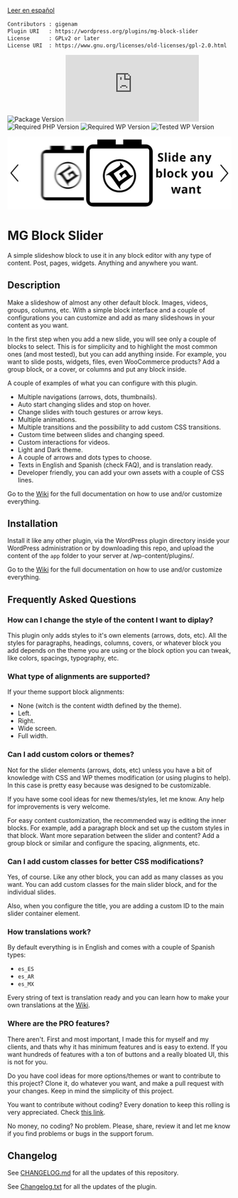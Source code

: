 [Leer en español](./LEEME.md)

```
Contributors : gigenam
Plugin URI   : https://wordpress.org/plugins/mg-block-slider
License      : GPLv2 or later
License URI  : https://www.gnu.org/licenses/old-licenses/gpl-2.0.html
```

![Package Version](https://img.shields.io/github/package-json/v/gigenam/mgblockslider)
![Required Node Version](https://img.shields.io/badge/Minimum->=16.x%20-blue?logo=node.js)
![Required PHP Version](https://img.shields.io/badge/Recomended->=7.0-blue?logo=php)
![Required WP Version](https://img.shields.io/badge/Required->=5.9-blue?logo=wordpress)
![Tested WP Version](https://img.shields.io/badge/Tested-6.0.2-lightgrey?logo=wordpress)

![MG Block Slider Banner](./app/assets/img/banner.png)

# MG Block Slider

A simple slideshow block to use it in any block editor with any type of content.
Post, pages, widgets. Anything and anywhere you want.

## Description

Make a slideshow of almost any other default block. Images, videos, groups,
columns, etc. With a simple block interface and a couple of configurations you
can customize and add as many slideshows in your content as you want.

In the first step when you add a new slide, you will see only a couple of blocks
to select. This is for simplicity and to highlight the most common ones (and most
tested), but you can add anything inside. For example, you want to slide posts,
widgets, files, even WooCommerce products? Add a group block, or a cover, or
columns and put any block inside.

A couple of examples of what you can configure with this plugin.

- Multiple navigations (arrows, dots, thumbnails).
- Auto start changing slides and stop on hover.
- Change slides with touch gestures or arrow keys.
- Multiple animations.
- Multiple transitions and the possibility to add custom CSS transitions.
- Custom time between slides and changing speed.
- Custom interactions for videos.
- Light and Dark theme.
- A couple of arrows and dots types to choose.
- Texts in English and Spanish (check FAQ), and is translation ready.
- Developer friendly, you can add your own assets with a couple of CSS lines.

Go to the [Wiki](https://github.com/gigenam/mgblockslider/wiki) for the full
documentation on how to use and/or customize everything.

## Installation

Install it like any other plugin, via the WordPress plugin directory inside your
WordPress administration or by downloading this repo, and upload the content of the
`app` folder to your server at /wp-content/plugins/.

Go to the [Wiki](https://github.com/gigenam/mgblockslider/wiki) for the full
documentation on how to use and/or customize everything.

## Frequently Asked Questions

### How can I change the style of the content I want to diplay?

This plugin only adds styles to it's own elements (arrows, dots, etc). All the
styles for paragraphs, headings, columns, covers, or whatever block you add
depends on the theme you are using or the block option you can tweak, like colors,
spacings, typography, etc.

### What type of alignments are supported?

If your theme support block alignments:

- None (witch is the content width defined by the theme).
- Left.
- Right.
- Wide screen.
- Full width.

### Can I add custom colors or themes?

Not for the slider elements (arrows, dots, etc) unless you have a bit of knowledge
with CSS and WP themes modification (or using plugins to help). In this case is
pretty easy because was designed to be customizable.

If you have some cool ideas for new themes/styles, let me know. Any help for
improvements is very welcome.

For easy content customization, the recommended way is editing the inner blocks.
For example, add a paragraph block and set up the custom styles in that block.
Want more separation between the slider and content? Add a group block or similar
and configure the spacing, alignments, etc.

### Can I add custom classes for better CSS modifications?

Yes, of course. Like any other block, you can add as many classes as you want.
You can add custom classes for the main slider block, and for the individual
slides.

Also, when you configure the title, you are adding a custom ID to the main slider
container element.

### How translations work?

By default everything is in English and comes with a couple of Spanish types:

- `es_ES`
- `es_AR`
- `es_MX`

Every string of text is translation ready and you can learn how to make your own
translations at the [Wiki](https://github.com/gigenam/mgblockslider/wiki).

### Where are the PRO features?

There aren't. First and most important, I made this for myself and my clients,
and thats why it has minimum features and is easy to extend. If you want hundreds
of features with a ton of buttons and a really bloated UI, this is not for you.

Do you have cool ideas for more options/themes or want to contribute to this project?
Clone it, do whatever you want, and make a pull request with your changes.
Keep in mind the simplicity of this project.

You want to contribute without coding? Every donation to keep this rolling is very
appreciated. Check [this link](https://www.paypal.com/donate/?hosted_button_id=X73V9XW8Y94C8).

No money, no coding? No problem. Please, share, review it and let me know if you
find problems or bugs in the support forum.

## Changelog

See [CHANGELOG.md](./CHANGELOG.md) for all the updates of this repository.

See [Changelog.txt](./app/changelog.txt) for all the updates of the plugin.

